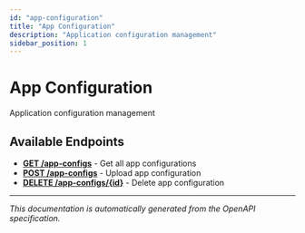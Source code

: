 ```yaml
---
id: "app-configuration"
title: "App Configuration"
description: "Application configuration management"
sidebar_position: 1
---
```


# App Configuration

Application configuration management

## Available Endpoints

- **[GET /app-configs](./get-all-app-configurations)** - Get all app configurations
- **[POST /app-configs](./upload-app-configuration)** - Upload app configuration
- **[DELETE /app-configs/\{id\}](./delete-app-configuration)** - Delete app configuration


---

*This documentation is automatically generated from the OpenAPI specification.*
